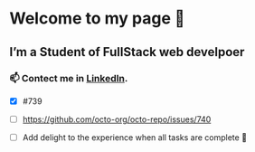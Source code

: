 # Welcome to my page 👋
## I’m a Student of FullStack web develpoer

### 📫 Contect me in  [LinkedIn](https://www.linkedin.com/in/eden-genet-tasama-8a2a18220/).

- [x] #739
- [ ] https://github.com/octo-org/octo-repo/issues/740
- [ ] Add delight to the experience when all tasks are complete :tada:


<!-- **EdenGenetTasama/EdenGenetTasama** is a ✨ _special_ ✨ repository because its `README.md` (this file) appears on your GitHub profile.

Here are some ideas to get you started:

- 🔭 I’m currently working on ...
- 🌱 I’m currently learning ...
- 👯 I’m looking to collaborate on ...
- 🤔 I’m looking for help with ...
- 💬 Ask me about ...
- 📫 How to reach me: ...
- 😄 Pronouns: ...
- ⚡ Fun fact: ...
-->
